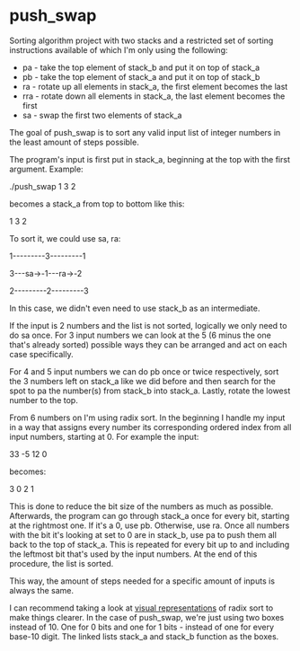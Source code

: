 # push_swap

Sorting algorithm project with two stacks and a restricted set of
sorting instructions available of which I'm only using the following:

- pa - take the top element of stack_b and put it on top of stack_a
- pb - take the top element of stack_a and put it on top of stack_b
- ra - rotate up all elements in stack_a, the first element becomes the last
- rra - rotate down all elements in stack_a, the last element becomes the first
- sa - swap the first two elements of stack_a


The goal of push_swap is to sort any valid input list of integer numbers in the
least amount of steps possible.

The program's input is first put in stack_a, beginning at the top with the first
argument.
Example:

./push_swap 1 3 2

becomes a stack_a from top to bottom like this:

1
3
2

To sort it, we could use sa, ra:

1---------3---------1

3---sa->-1---ra->-2

2---------2---------3

In this case, we didn't even need to use stack_b as an intermediate.

If the input is 2 numbers and the list is not sorted, logically we only
need to do sa once.
For 3 input numbers we can look at the 5 (6 minus the one that's already
sorted) possible ways they can be arranged and act on each case specifically.

For 4 and 5 input numbers we can do pb once or twice respectively, sort the 3
numbers left on stack_a like we did before and then search for the spot to pa
the number(s) from stack_b into stack_a. Lastly, rotate the lowest number to
the top.

From 6 numbers on I'm using radix sort.
In the beginning I handle my input in a way that assigns every number its
corresponding ordered index from all input numbers, starting at 0.
For example the input:

33 -5 12 0

becomes:

3 0 2 1

This is done to reduce the bit size of the numbers as much as possible.
Afterwards, the program can go through stack_a once for every bit, 
starting at the rightmost one. If it's a 0, use pb. Otherwise, use ra.
Once all numbers with the bit it's looking at set to 0 are in stack_b,
use pa to push them all back to the top of stack_a.
This is repeated for every bit up to and including the leftmost bit that's
used by the input numbers.
At the end of this procedure, the list is sorted.

This way, the amount of steps needed for a specific amount of inputs
is always the same.

I can recommend taking a look at [visual representations](https://www.youtube.com/watch?v=nu4gDuFabIM) of radix sort to make things clearer.
In the case of push_swap, we're just using two boxes instead of 10.
One for 0 bits and one for 1 bits - instead of one for every base-10 digit.
The linked lists stack_a and stack_b function as the boxes.
